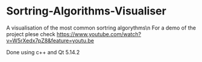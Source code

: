 # Sortring-Algorithms-Visualiser


A visualisation of the most common sortring algorythms\n
For a demo of the project plese check https://www.youtube.com/watch?v=W5rXedx7pZ8&feature=youtu.be

Done using c++ and Qt 5.14.2
